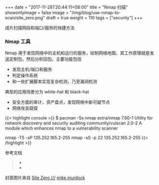 +++
date = "2017-11-28T20:44:11+08:00"
title = "Nmap 扫描"
showonlyimage = false
image = "/img/blog/use-nmap-to-scan/site_zero.png"
draft = true
weight = 110
tags = ["security"]
+++

成片扫描网段和端口/服务的快捷方法
<!--more-->

### Nmap 工具

Nmap 用于发现网络中的主机和运行的服务，绘制网络地图。其工作原理就是发送定制包，然后分析回包。主要功能包括

- 发现主机/端口和服务
- 判定操作系统
- 和一些扩展脚本实现复杂检测，乃至漏洞检测

典型的应用场景分为 white-hat 和 black-hat

- 安全方面的审计，资产盘点，发现网络中新可疑节点
- 网络攻击窥探

{{< highlight console >}}
$ pacman -Ss nmap
extra/nmap 7.60-1
    Utility for network discovery and security auditing
community/vulscan 2.0-2
    A module which enhances nmap to a vulnerability scanner

nmap -T5 -sP 135.252.165.2-255
nmap -sS -p 22 135.252.165.2-255
{{< /highlight >}}


参考文档

> - [](https://hackertarget.com/nmap-tutorial/)
> - [](https://youtu.be/3Ab1gw8vQjg)

封面图片来自 [Site Zero ///](https://dribbble.com/shots/3751115-Site-Zero) <a href="https://dribbble.com/mjmurdock"><i class="fa fa-dribbble" aria-hidden="true"></i> mike murdock</a>
